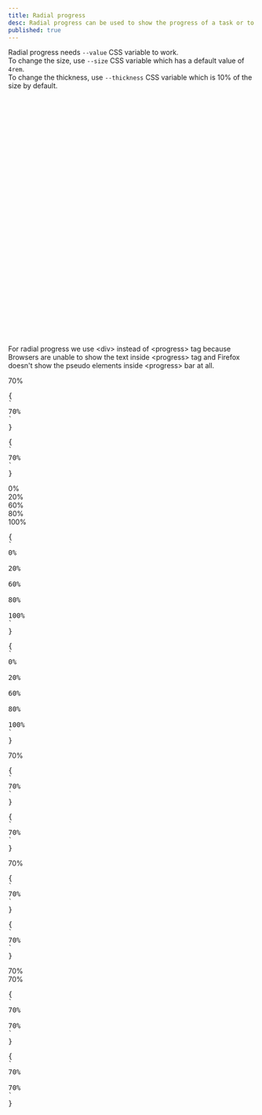 ```yaml
---
title: Radial progress
desc: Radial progress can be used to show the progress of a task or to show the passing of time.
published: true
---
```


<script>
  import Component from "@components/Component.svelte"
  import ClassTable from "@components/ClassTable.svelte"
  import { prefix } from '$lib/stores';
  import { replace } from '$lib/actions';
</script>

Radial progress needs `--value` CSS variable to work.  
To change the size, use `--size` CSS variable which has a default value of `4rem`.  
To change the thickness, use `--thickness` CSS variable which is 10% of the size by default.

<div class="alert alert-info text-sm">
  <svg xmlns="http://www.w3.org/2000/svg" fill="none" viewBox="0 0 24 24" class="stroke-info-content flex-shrink-0 w-6 h-6"><path stroke-linecap="round" stroke-linejoin="round" stroke-width="2" d="M13 16h-1v-4h-1m1-4h.01M21 12a9 9 0 11-18 0 9 9 0 0118 0z"></path></svg>
  For radial progress we use &lt;div&gt; instead of &lt;progress&gt; tag because Browsers are unable to show the text inside &lt;progress&gt; tag and Firefox doesn't show the pseudo elements inside &lt;progress&gt; bar at all.
</div>

<ClassTable
data="{[
  { type:'component', class: 'radial-progress', desc: 'Shows a radial progress' },
]}"
/>

<Component title="Radial progress">
<div class="radial-progress" style="--value:70;">70%</div>
<pre slot="html" use:replace={{ to: $prefix }}>{
`<div class="$$radial-progress" style="--value:70;">70%</div>`
}</pre>
<pre slot="jsx" use:replace={{ to: $prefix }}>{
`<div className="$$radial-progress" style={{"--value":70}}>70%</div>`
}</pre>
</Component>

<Component title="Different values">
<div class="radial-progress" style="--value:0;">0%</div>
<div class="radial-progress" style="--value:20;">20%</div>
<div class="radial-progress" style="--value:60;">60%</div>
<div class="radial-progress" style="--value:80;">80%</div>
<div class="radial-progress" style="--value:100;">100%</div>
<pre slot="html" use:replace={{ to: $prefix }}>{
`<div class="$$radial-progress" style="--value:0;">0%</div>
<div class="$$radial-progress" style="--value:20;">20%</div>
<div class="$$radial-progress" style="--value:60;">60%</div>
<div class="$$radial-progress" style="--value:80;">80%</div>
<div class="$$radial-progress" style="--value:100;">100%</div>`
}</pre>
<pre slot="jsx" use:replace={{ to: $prefix }}>{
`<div className="$$radial-progress" style={{"--value":0}}>0%</div>
<div className="$$radial-progress" style={{"--value":20}}>20%</div>
<div className="$$radial-progress" style={{"--value":60}}>60%</div>
<div className="$$radial-progress" style={{"--value":80}}>80%</div>
<div className="$$radial-progress" style={{"--value":100}}>100%</div>`
}</pre>
</Component>

<Component title="Custom color">
<div class="radial-progress text-primary" style="--value:70;">70%</div>
<pre slot="html" use:replace={{ to: $prefix }}>{
`<div class="$$radial-progress text-primary" style="--value:70;">70%</div>`
}</pre>
<pre slot="jsx" use:replace={{ to: $prefix }}>{
`<div className="$$radial-progress text-primary" style={{"--value":70}}>70%</div>`
}</pre>
</Component>

<Component title="With background color and border">
<div class="radial-progress bg-primary text-primary-content border-4 border-primary" style="--value:70;">70%</div>
<pre slot="html" use:replace={{ to: $prefix }}>{
`<div class="$$radial-progress bg-primary text-primary-content border-4 border-primary" style="--value:70;">70%</div>`
}</pre>
<pre slot="jsx" use:replace={{ to: $prefix }}>{
`<div className="$$radial-progress bg-primary text-primary-content border-4 border-primary" style={{"--value":70}}>70%</div>`
}</pre>
</Component>

<Component title="Custom size and custom thickness">
<div class="radial-progress" style="--value:70; --size:12rem; --thickness: 2px;">70%</div>
<div class="radial-progress" style="--value:70; --size:12rem; --thickness: 2rem;">70%</div>
<pre slot="html" use:replace={{ to: $prefix }}>{
`<div class="$$radial-progress" style="--value:70; --size:12rem; --thickness: 2px;">70%</div>
<div class="$$radial-progress" style="--value:70; --size:12rem; --thickness: 2rem;">70%</div>`
}</pre>
<pre slot="jsx" use:replace={{ to: $prefix }}>{
`<div className="$$radial-progress" style={{ "--value": "70", "--size": "12rem", "--thickness": "2px" }}>70%</div>
<div className="$$radial-progress" style={{ "--value": "70", "--size": "12rem", "--thickness": "2rem" }}>70%</div>`
}</pre>
</Component>
